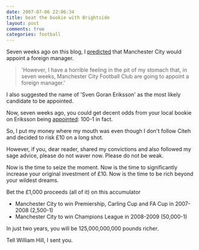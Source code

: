 ```yaml
---
date: 2007-07-06 22:06:34
title: beat the bookie with Brightside
layout: post
comments: true
categories: football
---
```

Seven weeks ago on this blog, I
[predicted](http://www.nbrightside.com/blog/2007/05/15/manchester-city-announce-new-manager/)
that Manchester City would appoint a foreign manager.

> 'However, I have a horrible feeling in the pit of my stomach that, in
> seven weeks, Manchester City Football Club are going to appoint a
> foreign manager.'

I also suggested the name of 'Sven Goran Eriksson' as the most likely
candidate to be appointed.

Now, seven weeks ago, you could get decent odds from your local bookie
on Eriksson being
[appointed](http://news.bbc.co.uk/sport1/hi/football/teams/m/man_city/6241052.stm):
100-1 in fact.

So, I put my money where my mouth was even though I don't follow Citeh
and decided to risk &pound;10 on a long shot.

However, if you, dear reader, shared my convictions and also followed my
sage advice, please do not waver now. Please do not be weak.

Now is the time to seize the moment. Now is the time to significantly
increase your original investment of &pound;10. Now is the time to be rich
beyond your wildest dreams.

Bet the &pound;1,000 proceeds (all of it) on this accumulator

- Manchester City to win Premiership, Carling Cup and FA Cup in
  2007-2008 (2,500-1)
- Manchester City to win Champions League in 2008-2009 (50,000-1)

In just two years, you will be 125,000,000,000 pounds richer.

Tell William Hill, I sent you.
